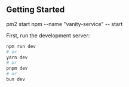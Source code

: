 

## Getting Started


pm2 start npm --name "vanity-service" -- start


First, run the development server:

```bash
npm run dev
# or
yarn dev
# or
pnpm dev
# or
bun dev
```
 